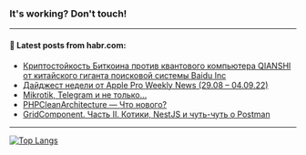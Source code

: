 ### It's working? Don't touch!

---
<!--
#### 🛠️ Technical stack:

![C++](https://img.shields.io/badge/C++-informational?logo=c%2B%2B&style=flat&logoColor=white&color=9C033A)
![Java](https://img.shields.io/badge/Java-informational?logo=java&style=flat&logoColor=white&color=007396)
![Kotlin](https://img.shields.io/badge/Kotlin-informational?logo=Kotlin&style=flat&logoColor=white&color=0095D5)
![JS](https://img.shields.io/badge/JS-informational?logo=javaScript&style=flat&logoColor=black&color=F7Df1E) <br>
![HTML5](https://img.shields.io/badge/HTML5-informational?logo=html5&style=flat&logoColor=white&color=E34F26)
![CSS3](https://img.shields.io/badge/CSS3-informational?logo=css3&style=flat&logoColor=white&color=157286)
![Sass](https://img.shields.io/badge/Saas-informational?logo=sass&style=flat&logoColor=white&color=hotpink)
![PHP](https://img.shields.io/badge/PHP-informational?logo=php&style=flat&logoColor=white&color=777BB4) <br>
![WebPAck](https://img.shields.io/badge/WebPack-informational?logo=webPack&style=flat&logoColor=white&color=FF6F00)
![Bootstrap](https://img.shields.io/badge/Bootstrap-informational?logo=Bootstrap&style=flat&logoColor=white&color=7952B3)
![MySQL](https://img.shields.io/badge/MySQL-informational?logo=MySQL&style=flat&logoColor=white&color=00f) <br>
![NodeJS](https://img.shields.io/badge/NodeJS-informational?logo=node.js&style=flat&logoColor=white&color=43853D)
![Spring](https://img.shields.io/badge/Spring-informational?logo=Spring&style=flat&logoColor=white&color=0A9EDC)
![Angular](https://img.shields.io/badge/Vue-informational?logo=vue.js&style=flat&logoColor=white&color=red)
![Git](https://img.shields.io/badge/Git-informational?logo=git&style=flat&logoColor=white&color=darkorange)

___
-->

#### 💬 Latest posts from habr.com:

<!-- BLOG-POST-LIST:START -->
- [Криптостойкость Биткоина против квантового компьютера QIANSHI от китайского гиганта поисковой системы Baidu Inc](https://habr.com/ru/post/685720/?utm_source=habrahabr&utm_medium=rss&utm_campaign=685720)
- [Дайджест недели от Apple Pro Weekly News &lpar;29.08 – 04.09.22&rpar;](https://habr.com/ru/post/686286/?utm_source=habrahabr&utm_medium=rss&utm_campaign=686286)
- [Mikrotik, Telegram и не только…](https://habr.com/ru/post/686252/?utm_source=habrahabr&utm_medium=rss&utm_campaign=686252)
- [PHPCleanArchitecture — Что нового?](https://habr.com/ru/post/686236/?utm_source=habrahabr&utm_medium=rss&utm_campaign=686236)
- [GridComponent. Часть II. Котики, NestJS и чуть-чуть о Postman](https://habr.com/ru/post/678682/?utm_source=habrahabr&utm_medium=rss&utm_campaign=678682)
<!-- BLOG-POST-LIST:END -->

---

[![Top Langs](https://github-readme-stats.vercel.app/api/top-langs/?username=zloylis&layout=compact&hide_border=true&theme=dracula)](https://github.com/zloylis)
